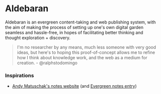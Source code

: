 # Aldebaran

Aldebaran is an evergreen content-taking and web publishing system, with the aim of making the process of setting up one's own digital garden seamless and hassle-free, in hopes of facilitating better thinking and thought exploration + discovery.

> I'm no researcher by any means, much less someone with very good ideas, but here's to hoping this proof-of-concept allows me to refine how I think about knowledge work, and the web as a medium for creation. - @ralphstodomingo

### Inspirations
- [Andy Matuschak's notes website](https://notes.andymatuschak.org/) (and [Evergreen notes entry](https://notes.andymatuschak.org/Evergreen_notes))
